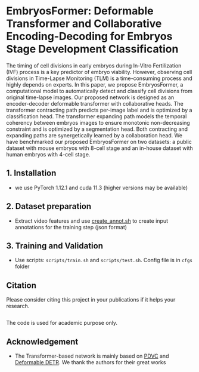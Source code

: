 # EmbryosFormer: Deformable Transformer and Collaborative Encoding-Decoding for Embryos Stage Development Classification
The timing of cell divisions in early embryos during In-Vitro Fertilization (IVF) process is a key predictor of embryo viability. However, observing cell divisions in Time-Lapse Monitoring (TLM) is a time-consuming process and highly depends on experts. In this paper, we propose EmbryosFormer, a computational model to automatically detect and classify cell divisions from original time-lapse images. Our proposed network is designed as an encoder-decoder deformable transformer with collaborative heads. The transformer contracting path predicts per-image label and is optimized by a classification head. The transformer expanding path models the temporal coherency between embryos images to ensure monotonic non-decreasing constraint and is optimized by a segmentation head. Both contracting and expanding paths are synergetically learned by a collaboration head. We have benchmarked our proposed EmbryosFormer on two datasets: a public dataset with mouse embryos with 8-cell stage and an in-house dataset with human embryos with 4-cell stage. 

## 1. Installation
- we use PyTorch 1.12.1 and cuda 11.3 (higher versions may be available)

## 2. Dataset preparation
- Extract video features and use [create_annot.sh](data/embryo/create_annot.sh) to create input annotations for the training step (json format)

## 3. Training and Validation
- Use scripts: `scripts/train.sh` and `scripts/test.sh`. Config file is in `cfgs` folder

## Citation
Please consider citing this project in your publications if it helps your research.
```
```
The code is used for academic purpose only.

## Acknowledgement
- The Transformer-based network is mainly based on [PDVC](https://github.com/ttengwang/PDVC) and [Deformable DETR](https://github.com/fundamentalvision/Deformable-DETR). We thank the authors for their great works